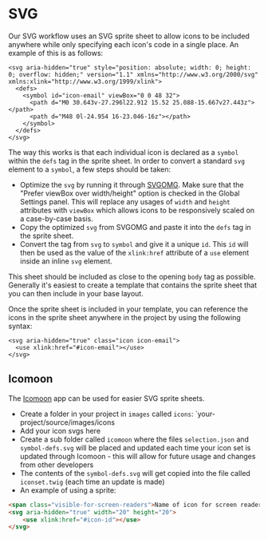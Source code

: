 # SVG

Our SVG workflow uses an SVG sprite sheet to allow icons to be included anywhere while only specifying each icon's code in a single place. An example of this is as follows:

```
<svg aria-hidden="true" style="position: absolute; width: 0; height: 0; overflow: hidden;" version="1.1" xmlns="http://www.w3.org/2000/svg" xmlns:xlink="http://www.w3.org/1999/xlink">
  <defs>
    <symbol id="icon-email" viewBox="0 0 48 32">
      <path d="M0 30.643v-27.296l22.912 15.52 25.088-15.667v27.443z"></path>
      <path d="M48 0l-24.954 16-23.046-16z"></path>
    </symbol>
  </defs>
</svg>
```

The way this works is that each individual icon is declared as a `symbol` within the `defs` tag in the sprite sheet. In order to convert a standard `svg` element to a `symbol`, a few steps should be taken:

- Optimize the `svg` by running it through [SVGOMG](https://jakearchibald.github.io/svgomg/). Make sure that the "Prefer viewBox over width/height" option is checked in the Global Settings panel. This will replace any usages of `width` and `height` attributes with `viewBox` which allows icons to be responsively scaled on a case-by-case basis.
- Copy the optimized `svg` from SVGOMG and paste it into the `defs` tag in the sprite sheet.
- Convert the tag from `svg` to `symbol` and give it a unique `id`. This `id` will then be used as the value of the `xlink:href` attribute of a `use` element inside an inline `svg` element.

This sheet should be included as close to the opening `body` tag as possible. Generally it's easiest to create a template that contains the sprite sheet that you can then include in your base layout.

Once the sprite sheet is included in your template, you can reference the icons in the sprite sheet anywhere in the project by using the following syntax:

```
<svg aria-hidden="true" class="icon icon-email">
  <use xlink:href="#icon-email"></use>
</svg>
```

## Icomoon
The [Icomoon](https://icomoon.io/) app can be used for easier SVG sprite sheets. 
- Create a folder in your project in `images` called `icons`:  `your-project/source/images/icons
- Add your icon svgs here
- Create a sub folder called `icomoon` where the files `selection.json` and `symbol-defs.svg` will be placed and updated each time your icon set is updated through Icomoon - this will allow for future usage and changes from other developers
- The contents of the `symbol-defs.svg` will get copied into the file called `iconset.twig` (each time an update is made)
- An example of using a sprite:
```html
<span class="visible-for-screen-readers">Name of icon for screen readers</span>
<svg aria-hidden="true" width="20" height="20">
    <use xlink:href="#icon-id"></use>
</svg>
```